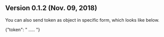 ## Version 0.1.2 (Nov. 09, 2018)
You can also send token as object in specific form, which looks like below.

{"token": " ..... "}

